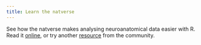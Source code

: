 ```yaml
---
title: Learn the natverse
---
```


See how the natverse makes analysing neuroanatomical data easier with R. Read it [online](<link to paper>), or try another [resource](https://groups.google.com/forum/#!forum/nat-user) from the community.
   
